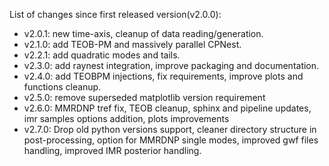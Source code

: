 List of changes since first released version(v2.0.0):

* v2.0.1: new time-axis, cleanup of data reading/generation.
* v2.1.0: add TEOB-PM and massively parallel CPNest.
* v2.2.1: add quadratic modes and tails.
* v2.3.0: add raynest integration, improve packaging and documentation.
* v2.4.0: add TEOBPM injections, fix requirements, improve plots and functions cleanup.
* v2.5.0: remove superseded matplotlib version requirement
* v2.6.0: MMRDNP tref fix, TEOB cleanup, sphinx and pipeline updates, imr samples options addition, plots improvements
* v2.7.0: Drop old python versions support, cleaner directory structure in post-processing, option for MMRDNP single modes, improved gwf files handling, improved IMR posterior handling.
